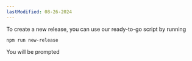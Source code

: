 ```yaml
---
lastModified: 08-26-2024
---
```


To create a new release, you can use our ready-to-go script by running

```bash no-line-numbers
npm run new-release
```
You will be prompted
